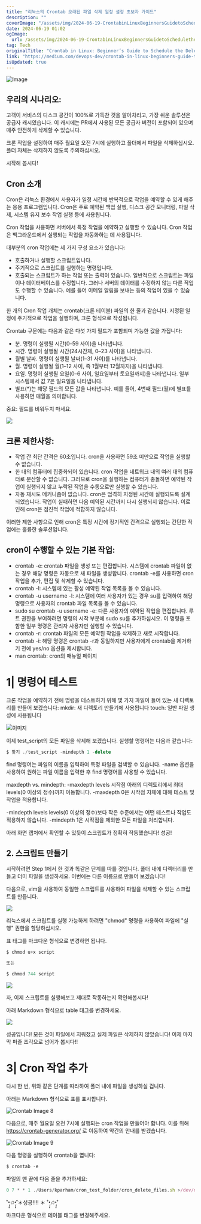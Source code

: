 ```yaml
---
title: "리눅스의 Crontab 오래된 파일 삭제 일정 설정 초보자 가이드"
description: ""
coverImage: "/assets/img/2024-06-19-CrontabinLinuxBeginnersGuidetoScheduletheDeletionofOutdatedFiles_0.png"
date: 2024-06-19 01:02
ogImage: 
  url: /assets/img/2024-06-19-CrontabinLinuxBeginnersGuidetoScheduletheDeletionofOutdatedFiles_0.png
tag: Tech
originalTitle: "Crontab in Linux: Beginner’s Guide to Schedule the Deletion of Outdated Files"
link: "https://medium.com/devops-dev/crontab-in-linux-beginners-guide-to-schedule-the-deletion-of-outdated-files-e45543f364c0"
isUpdated: true
---
```






![Image](/assets/img/2024-06-19-CrontabinLinuxBeginnersGuidetoScheduletheDeletionofOutdatedFiles_0.png)

## 우리의 시나리오:

고객이 서비스의 디스크 공간이 100%로 가득찬 것을 알아차리고, 가장 쉬운 솔루션은 공급자 캐시였습니다. 이 캐시에는 PR에서 사용된 모든 공급자 버전이 포함되어 있으며 매주 안전하게 삭제할 수 있습니다.

크론 작업을 설정하여 매주 월요일 오전 7시에 실행하고 폴더에서 파일을 삭제하십시오. 폴더 자체는 삭제하지 않도록 주의하십시오.

<div class="content-ad"></div>

시작해 봅시다!

## Cron 소개

Cron은 리눅스 환경에서 사용자가 일정 시간에 반복적으로 작업을 예약할 수 있게 해주는 응용 프로그램입니다. Cron은 주로 예약된 백업 실행, 디스크 공간 모니터링, 파일 삭제, 시스템 유지 보수 작업 실행 등에 사용됩니다.

Cron 작업을 사용하면 서버에서 특정 작업을 예약하고 실행할 수 있습니다. Cron 작업은 백그라운드에서 실행되는 작업을 자동화하는 데 사용됩니다.

<div class="content-ad"></div>

대부분의 cron 작업에는 세 가지 구성 요소가 있습니다:

- 호출하거나 실행할 스크립트입니다.
- 주기적으로 스크립트를 실행하는 명령입니다.
- 호출되는 스크립트가 하는 작업 또는 출력이 있습니다. 일반적으로 스크립트는 파일이나 데이터베이스를 수정합니다. 그러나 서버의 데이터를 수정하지 않는 다른 작업도 수행할 수 있습니다. 예를 들어 이메일 알림을 보내는 등의 작업이 있을 수 있습니다.

한 개의 Cron 작업 개체는 crontab(크론 테이블) 파일의 한 줄과 같습니다. 지정된 일정에 주기적으로 작업을 실행하며, 크론 형식으로 작성됩니다. 

Crontab 구문에는 다음과 같은 다섯 가지 필드가 포함되며 가능한 값을 가집니다:

<div class="content-ad"></div>

- 분. 명령이 실행될 시간(0–59 사이)을 나타냅니다.
- 시간. 명령이 실행될 시간(24시간제, 0–23 사이)을 나타냅니다.
- 월별 날짜. 명령이 실행될 날짜(1–31 사이)를 나타냅니다.
- 월. 명령이 실행될 월(1–12 사이, 즉 1월부터 12월까지)을 나타냅니다.
- 요일. 명령이 실행될 요일(0–6 사이, 일요일부터 토요일까지)을 나타냅니다. 일부 시스템에서 값 7은 일요일을 나타냅니다.
- 별표(*)는 해당 필드의 모든 값을 나타냅니다. 예를 들어, 4번째 필드(월)에 별표를 사용하면 매월을 의미합니다.

중요: 필드를 비워두지 마세요.

<img src="/assets/img/2024-06-19-CrontabinLinuxBeginnersGuidetoScheduletheDeletionofOutdatedFiles_1.png" />

## 크론 제한사항:

<div class="content-ad"></div>

- 작업 간 최단 간격은 60초입니다. cron을 사용하면 59초 미만으로 작업을 실행할 수 없습니다.
- 한 대의 컴퓨터에 집중화되어 있습니다. cron 작업을 네트워크 내의 여러 대의 컴퓨터로 분산할 수 없습니다. 그러므로 cron을 실행하는 컴퓨터가 충돌하면 예약된 작업이 실행되지 않고 누락된 작업을 수동으로만 실행할 수 있습니다.
- 자동 재시도 메커니즘이 없습니다. cron은 엄격히 지정된 시간에 실행되도록 설계되었습니다. 작업이 실패하면 다음 예약된 시간까지 다시 실행되지 않습니다. 이로 인해 cron은 점진적 작업에 적합하지 않습니다.

이러한 제한 사항으로 인해 cron은 특정 시간에 정기적인 간격으로 실행되는 간단한 작업에는 훌륭한 솔루션입니다.

## cron이 수행할 수 있는 기본 작업:
- crontab -e: crontab 파일을 생성 또는 편집합니다. 시스템에 crontab 파일이 없는 경우 해당 명령은 자동으로 새 파일을 생성합니다. crontab -e를 사용하면 cron 작업을 추가, 편집 및 삭제할 수 있습니다.
- crontab -l: 시스템에 있는 활성 예약된 작업 목록을 볼 수 있습니다.
- crontab -u username -l: 시스템에 여러 사용자가 있는 경우 su를 입력하여 해당 명령으로 사용자의 crontab 파일 목록을 볼 수 있습니다.
- sudo su crontab -u username -e: 다른 사용자의 예약된 작업을 편집합니다. 루트 권한을 부여하려면 명령의 시작 부분에 sudo su를 추가하십시오. 이 명령을 포함한 일부 명령은 관리자 사용자만 실행할 수 있습니다.
- crontab -r: crontab 파일의 모든 예약된 작업을 삭제하고 새로 시작합니다.
- crontab -i: 해당 명령은 crontab -r과 동일하지만 사용자에게 crontab을 제거하기 전에 yes/no 옵션을 제시합니다.
- man crontab: cron의 매뉴얼 페이지

<div class="content-ad"></div>

# 1| 명령어 테스트

크론 작업을 예약하기 전에 명령을 테스트하기 위해 몇 가지 파일이 들어 있는 새 디렉토리를 만들어 보겠습니다:
mkdir: 새 디렉토리 만들기에 사용됩니다
touch: 일반 파일 생성에 사용됩니다

![이미지](/assets/img/2024-06-19-CrontabinLinuxBeginnersGuidetoScheduletheDeletionofOutdatedFiles_2.png)

이제 test_script의 모든 파일을 삭제해 보겠습니다. 실행할 명령어는 다음과 같습니다:

<div class="content-ad"></div>

```js
$ 찾기 ./test_script -mindepth 1 -delete
```

find 명령어는 파일의 이름을 입력하여 특정 파일을 검색할 수 있습니다. -name 옵션을 사용하여 원하는 파일 이름을 입력한 후 find 명령어를 사용할 수 있습니다.

maxdepth vs. mindepth:
-maxdepth levels
시작점 아래의 디렉토리에서 최대 levels(0 이상의 정수)까지 이동합니다. -maxdepth 0은 시작점 자체에 대해 테스트 및 작업을 적용합니다.

-mindepth levels
levels(0 이상의 정수)보다 작은 수준에서는 어떤 테스트나 작업도 적용하지 않습니다. -mindepth 1은 시작점을 제외한 모든 파일을 처리합니다.


<div class="content-ad"></div>

아래 화면 캡처에서 확인할 수 있듯이 스크립트가 정확히 작동했습니다! 성공!

## 2. 스크립트 만들기

시작하려면 Step 1에서 한 것과 똑같은 단계를 따를 것입니다. 폴더 내에 디렉터리를 만들고 더미 파일을 생성하세요. 이번에는 다른 이름으로 만들어 보겠습니다!

<div class="content-ad"></div>

다음으로, vim을 사용하여 동일한 스크립트를 사용하여 파일을 삭제할 수 있는 스크립트를 만듭니다.

<img src="/assets/img/2024-06-19-CrontabinLinuxBeginnersGuidetoScheduletheDeletionofOutdatedFiles_5.png" />

리눅스에서 스크립트를 실행 가능하게 하려면 "chmod" 명령을 사용하여 파일에 "실행" 권한을 할당하십시오.

<div class="content-ad"></div>

표 태그를 마크다운 형식으로 변경하면 됩니다.

```js
$ chmod u+x script

또는 

$ chmod 744 script
```

<img src="/assets/img/2024-06-19-CrontabinLinuxBeginnersGuidetoScheduletheDeletionofOutdatedFiles_6.png" />

자, 이제 스크립트를 실행해보고 제대로 작동하는지 확인해봅시다!

<div class="content-ad"></div>

아래 Markdown 형식으로 table 태그를 변경하세요.


<img src="/assets/img/2024-06-19-CrontabinLinuxBeginnersGuidetoScheduletheDeletionofOutdatedFiles_7.png" />

성공입니다! 모든 것이 파일에서 지워졌고 실제 파일은 삭제하지 않았습니다! 이제 마지막 퍼즐 조각으로 넘어가 봅시다!!

# 3| Cron 작업 추가

다시 한 번, 위와 같은 단계를 따라하여 폴더 내에 파일을 생성하실 겁니다.


<div class="content-ad"></div>

아래는 Markdown 형식으로 표를 표시합니다.


![Crontab Image 8](/assets/img/2024-06-19-CrontabinLinuxBeginnersGuidetoScheduletheDeletionofOutdatedFiles_8.png)

다음으로, 매주 월요일 오전 7시에 실행되는 cron 작업을 만들어야 합니다. 이를 위해 https://crontab-generator.org/ 로 이동하여 약간의 안내를 받겠습니다.

![Crontab Image 9](/assets/img/2024-06-19-CrontabinLinuxBeginnersGuidetoScheduletheDeletionofOutdatedFiles_9.png)

다음 명령을 실행하여 crontab을 엽니다:


<div class="content-ad"></div>

```js
$ crontab -e
```

파일의 맨 끝에 다음 줄을 추가하세요:

```js
0 7 * * 1 ./Users/kparham/cron_test_folder/cron_delete_files.sh >/dev/null 2>&1
```

˚*•̩̩͙✩•̩̩͙*˚＊성공!!!! ＊ ˚*•̩̩͙✩•̩̩͙*˚

<div class="content-ad"></div>

마크다운 형식으로 테이블 태그를 변경해주세요.